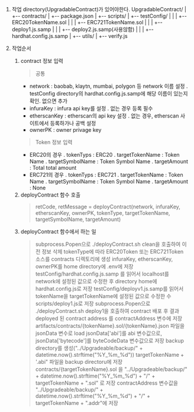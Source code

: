 1. 작업 directory(UpgradableContract)가 있어야한다.
   UpgradableContract/
     |
     +-- contracts/
     |
     +-- package.json
     |
     +-- scripts/
     |
     +-- testConfig/
     |     |
     |     +-- ERC20TokenName.sol
     |     |
     |     +-- ERC721TokenName.sol
     |     |
     |     +-- deploy1.js.samp
     |     |
     |     +-- deploy2.js.samp(사용않함)
     |     |
     |     +-- hardhat.config.js.samp
     |
     +-- utils/
           |
           +-- verify.js

2. 작업순서
   1) contract 정보 입력
      > 공통
        - network : baobab, klaytn, mumbai, polygon 등 network 이름 설정
          . testConfig directory의 hardhat.config.js.samp에 해당 이름이 있는지 확인. 없으면 추가
        - infuraKey : infura api key를 설정
          . 없는 경우 등록 필수
        - etherscanKey : etherscan의 api key 설정
          . 없는 경우, etherscan 사이트에서 등록하가나 공백 설정
        - ownerPK : owner privage key
      > Token 정보 입력
        - ERC20의 경우
          . tokenTyps        : ERC20
          . targetTokenName  : Token Name
          . targetSymbolName : Token Symbol Name
          . targetAmount     : Total total amount
        - ERC721의 경우
          . tokenTyps        : ERC721
          . targetTokenName  : Token Name
          . targetSymbolName : Token Symbol Name
          . targetAmount     : None
   2) deployContract 함수 호출
      > retCode, retMessage = deployContract(network, infuraKey, etherscanKey, ownerPK, tokenType, targetTokenName, targetSymbolName, targetAmount)
   3) deployContract 함수에서 하는 일
      > subprocess.Popen으로 ./deployContract.sh clean을 호출하여 이전 정보 삭제
      > tokenType에 따라 ERC20Token 또는 ERC721Token 소스를 contracts 디렉토리에 생성
      > infuraKey, etherscanKey, ownerPK를 home directory에 .env에 저장
      > testConfig/hardhat.config.js.samp 를 읽어서 localhost를 network에 설정된 값으로 수정한 후 directory home에 hardhat.config.js로 저장
      > testConfig/deployv1.js.samp를 읽어서 tokenName을 targetTokenName에 설정된 값으로 수정한 수 scripts/deploy1.js로 저장
      > subprocess.Popen으로 ./deployContract.sh deploy1을 호출하여 contract 배포 후 결과 deployed 된 contract address 를 contractAddress 변수에 저장
      > artifacts/contracts/{tokenName}.sol/{tokenName}.json 파일을 jsonData 변수로 load
      > jsonData['abi']를 abi 변수값으로, jsonData['bytecode']를 byteCodeData 변수값으로 저장
      > backup directory를 생성("../Upgradeable/backup/" + datetime.now().strftime("%Y_%m_%d"))
      > targetTokenName + '.abi" 파일을 backup directoru에 저장
      > contracts/{targetTokenName}.sol 을 "../Upgradeable/backup/" + datetime.now().strftime("%Y_%m_%d") + "/" + targetTokenName + ".sol" 로 저장
      > contractAddress 변수값을 "../Upgradeable/backup/" + datetime.now().strftime("%Y_%m_%d") + "/" + targetTokenName + ".addr"에 저장
